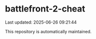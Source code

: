 # battlefront-2-cheat

Last updated: 2025-06-26 09:21:44

This repository is automatically maintained.
